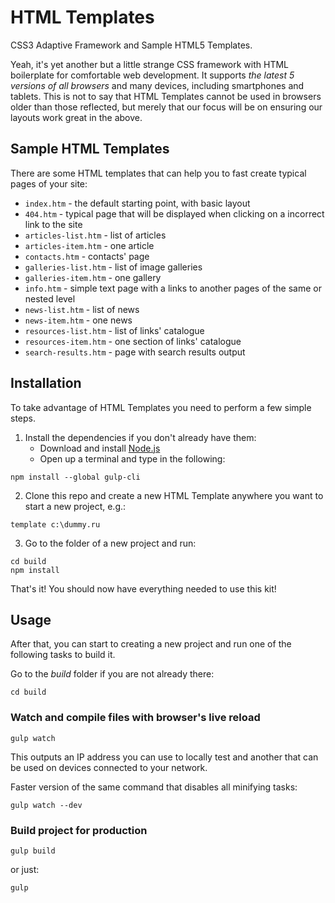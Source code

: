 # HTML Templates

CSS3 Adaptive Framework and Sample HTML5 Templates.

Yeah, it's yet another but a little strange CSS framework with HTML boilerplate for comfortable web development.
It supports *the latest 5 versions of all browsers* and many devices, including smartphones and tablets. This is not to say that HTML Templates cannot be used in browsers older than those reflected, but merely that our focus will be on ensuring our layouts work great in the above.


## Sample HTML Templates

There are some HTML templates that can help you to fast create typical pages of your site:

* `index.htm` - the default starting point, with basic layout
* `404.htm` - typical page that will be displayed when clicking on a incorrect link to the site
* `articles-list.htm` - list of articles
* `articles-item.htm` - one article
* `contacts.htm` - contacts' page
* `galleries-list.htm` - list of image galleries
* `galleries-item.htm` - one gallery
* `info.htm` - simple text page with a links to another pages of the same or nested level
* `news-list.htm` - list of news
* `news-item.htm` - one news
* `resources-list.htm` - list of links' catalogue
* `resources-item.htm` - one section of links' catalogue
* `search-results.htm` - page with search results output


## Installation

To take advantage of HTML Templates you need to perform a few simple steps.

1. Install the dependencies if you don't already have them:
   - Download and install [Node.js](http://nodejs.org)
   - Open up a terminal and type in the following:
```
npm install --global gulp-cli
```
2. Clone this repo and create a new HTML Template anywhere you want to start a new project, e.g.:
```
template c:\dummy.ru
```
3. Go to the folder of a new project and run:
```
cd build
npm install
```

That's it! You should now have everything needed to use this kit!


## Usage

After that, you can start to creating a new project and run one of the following tasks to build it.

Go to the *build* folder if you are not already there:
```
cd build
```


### Watch and compile files with browser's live reload
```
gulp watch
```

This outputs an IP address you can use to locally test and another that can be used on devices connected to your network.

Faster version of the same command that disables all minifying tasks:
```
gulp watch --dev
```

### Build project for production
```
gulp build
```
or just:
```
gulp
```